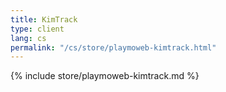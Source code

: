 ```yaml
---
title: KimTrack
type: client
lang: cs
permalink: "/cs/store/playmoweb-kimtrack.html"
---
```


{% include store/playmoweb-kimtrack.md %}
